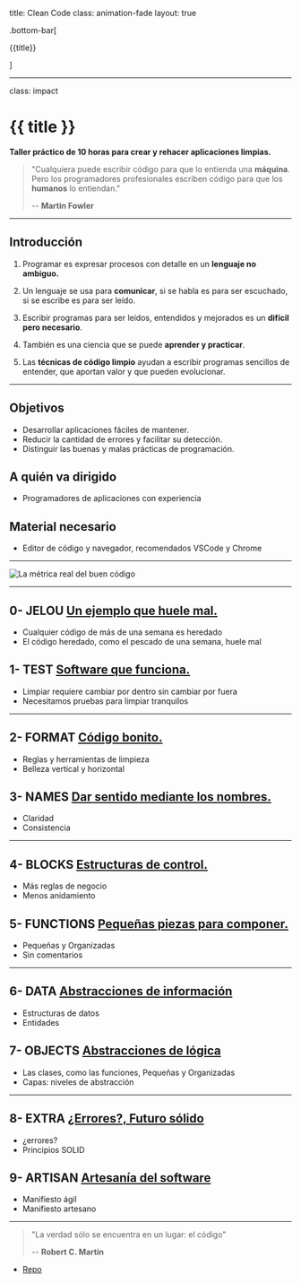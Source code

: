 title: Clean Code
class: animation-fade
layout: true

.bottom-bar[

{{title}}

]

---

class: impact

# {{ title }}

**Taller práctico de 10 horas para crear y rehacer aplicaciones limpias.**

> "Cualquiera puede escribir código para que lo entienda una **máquina**. Pero los programadores profesionales escriben código para que los **humanos** lo entiendan."
>
> -- **Martin Fowler**

---

## Introducción

1. Programar es expresar procesos con detalle en un **lenguaje no ambiguo.**

2. Un lenguaje se usa para **comunicar**, si se habla es para ser escuchado, si se escribe es para ser leído.

3. Escribir programas para ser leídos, entendidos y mejorados es un **difícil pero necesario**.

4. También es una ciencia que se puede **aprender y practicar**.

5. Las **técnicas de código limpio** ayudan a escribir programas sencillos de entender, que aportan valor y que pueden evolucionar.

---

## Objetivos

- Desarrollar aplicaciones fáciles de mantener.
- Reducir la cantidad de errores y facilitar su detección.
- Distinguir las buenas y malas prácticas de programación.

## A quién va dirigido

- Programadores de aplicaciones con experiencia

## Material necesario

- Editor de código y navegador, recomendados VSCode y Chrome

---

![La métrica real del buen código](./assets/clean-code_wtf.jpg)

---

## 0- JELOU [Un ejemplo que huele mal.](./0-jelou.html)

- Cualquier código de más de una semana es heredado
- El código heredado, como el pescado de una semana, huele mal

## 1- TEST [Software que funciona.](./1-test.html)

- Limpiar requiere cambiar por dentro sin cambiar por fuera
- Necesitamos pruebas para limpiar tranquilos

---

## 2- FORMAT [Código bonito.](./2-format.html)

- Reglas y herramientas de limpieza
- Belleza vertical y horizontal

## 3- NAMES [Dar sentido mediante los nombres.](./3-names.html)

- Claridad
- Consistencia

---

## 4- BLOCKS [Estructuras de control.](./4-blocks.html)

- Más reglas de negocio
- Menos anidamiento

## 5- FUNCTIONS [Pequeñas piezas para componer.](./5-functions.html)

- Pequeñas y Organizadas
- Sin comentarios

---

## 6- DATA [Abstracciones de información](./6-data.html)

- Estructuras de datos
- Entidades

## 7- OBJECTS [Abstracciones de lógica](./7-objects.html)

- Las clases, como las funciones, Pequeñas y Organizadas
- Capas: niveles de abstracción

---

## 8- EXTRA [¿Errores?, Futuro sólido](./8-extra.html)

- ¿errores?
- Principios SOLID

## 9- ARTISAN [Artesanía del software](./9-artisan.html)

- Manifiesto ágil
- Manifiesto artesano

---

> "La verdad sólo se encuentra en un lugar: el código"
>
> -- **Robert C. Martin**

- [Repo](https://github.com/AcademiaBinaria/CleanCode)
